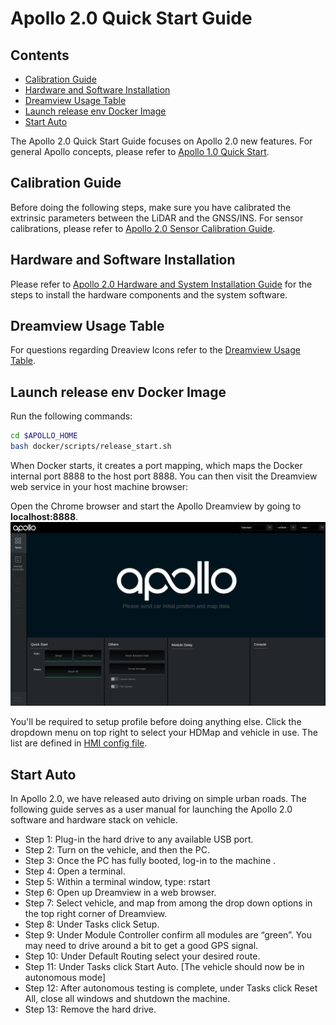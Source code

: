 # Apollo 2.0 Quick Start Guide

## Contents
* [Calibration Guide](Calibration-Guide)
* [Hardware and Software Installation](Hardware-and-Software-Installation)
* [Dreamview Usage Table](Dreamview-Usage-Table)
* [Launch release env Docker Image](Launch-release-env-Docker-Image)
* [Start Auto](Start-Auto)

The Apollo 2.0 Quick Start Guide focuses on Apollo 2.0 new features. For general Apollo
concepts, please refer to
[Apollo 1.0 Quick Start](https://github.com/ApolloAuto/apollo/blob/master/docs/quickstart/apollo_1_0_quick_start.md).

## Calibration Guide

Before doing the following steps, make sure you have calibrated the extrinsic
parameters between the LiDAR and the GNSS/INS. For sensor calibrations, please
refer to
[Apollo 2.0 Sensor Calibration Guide](https://github.com/ApolloAuto/apollo/blob/master/docs/quickstart/apollo_2_0_sensor_calibration_guide.md).

## Hardware and Software Installation

Please refer to [Apollo 2.0 Hardware and System Installation Guide](https://github.com/ApolloAuto/apollo/blob/master/docs/quickstart/apollo_2_0_hardware_system_installation_guide%20v1.md)
for the steps to install the hardware components and the system software.

## Dreamview Usage Table

For questions regarding Dreaview Icons refer to the [Dreamview Usage Table]( https://github.com/ApolloAuto/apollo/blob/master/docs/specs/dreamview_usage_table.md).

## Launch release env Docker Image

Run the following commands:

```bash
cd $APOLLO_HOME
bash docker/scripts/release_start.sh
```

When Docker starts, it creates a port mapping, which maps the Docker internal
port 8888 to the host port 8888. You can then visit the Dreamview web service in
your host machine browser:

Open the Chrome browser and start the Apollo Dreamview by going to
**localhost:8888**.
 ![](images/dreamview.png)

You'll be required to setup profile before doing anything else. Click the
dropdown menu on top right to select your HDMap and vehicle in use. The list are
defined in
[HMI config file](https://raw.githubusercontent.com/ApolloAuto/apollo/master/modules/dreamview/conf/hmi.conf).

## Start Auto

In Apollo 2.0, we have released auto driving on simple urban roads. The following guide serves as a user manual for launching the Apollo 2.0 software and hardware stack on vehicle.


- Step 1: Plug-in the hard drive to any available USB port.
- Step 2: Turn on the vehicle, and then the PC.
- Step 3: Once the PC has fully booted, log-in to the machine .
- Step 4: Open a terminal.
- Step 5: Within a terminal window, type: rstart
- Step 6: Open up Dreamview in a web browser.
- Step 7: Select vehicle, and map from among the drop down options in the top right corner of Dreamview.
- Step 8: Under Tasks click Setup.
- Step 9: Under Module Controller confirm all modules are “green”. You may need to drive around a bit to get a good GPS signal.
- Step 10: Under Default Routing select your desired route.
- Step 11: Under Tasks click Start Auto. [The vehicle should now be in autonomous mode]
- Step 12: After autonomous testing is complete, under Tasks click Reset All, close all windows and shutdown the machine. 
- Step 13: Remove the hard drive.


